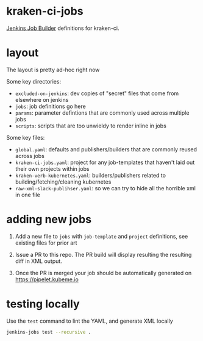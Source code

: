 # kraken-ci-jobs

[Jenkins Job Builder](http://docs.openstack.org/infra/jenkins-job-builder/) definitions for kraken-ci.

# layout

The layout is pretty ad-hoc right now

Some key directories:

- `excluded-on-jenkins`: dev copies of "secret" files that come from elsewhere on jenkins
- `jobs`: job definitions go here
- `params`: parameter defintions that are commonly used across multiple jobs
- `scripts`: scripts that are too unwieldy to render inline in jobs

Some key files:

- `global.yaml`: defaults and publishers/builders that are commonly reused across jobs
- `kraken-ci-jobs.yaml`: project for any job-templates that haven't laid out their own projects within jobs
- `kraken-verb-kubernetes.yaml`: builders/publishers related to building/fetching/cleaning kubernetes
- `raw-xml-slack-publihser.yaml`: so we can try to hide all the horrible xml in one file
    
# adding new jobs

1) Add a new file to `jobs` with `job-template` and `project` definitions, see existing files for prior art

2) Issue a PR to this repo.  The PR build will display resulting the resulting diff in XML output.

3) Once the PR is merged your job should be automatically generated on https://pipelet.kubeme.io

# testing locally

Use the `test` command to lint the YAML, and generate XML locally

```sh
jenkins-jobs test --recursive .
```
